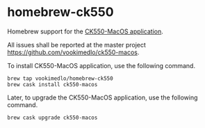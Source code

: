 # homebrew-ck550
Homebrew support for the [CK550-MacOS application][1].

All issues shall be reported at the master project https://github.com/vookimedlo/ck550-macos.

To install CK550-MacOS application, use the following command. 

```
brew tap vookimedlo/homebrew-ck550
brew cask install ck550-macos
```

Later, to upgrade the CK550-MacOS application, use the following command. 

```
brew cask upgrade ck550-macos
```

[1]: https://github.com/vookimedlo/ck550-macos
